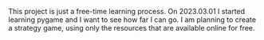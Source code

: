 This project is just a free-time learning process. On 2023.03.01 I started learning pygame and I want to see how far I can go.
I am planning to create a strategy game, using only the resources that are available online for free.
